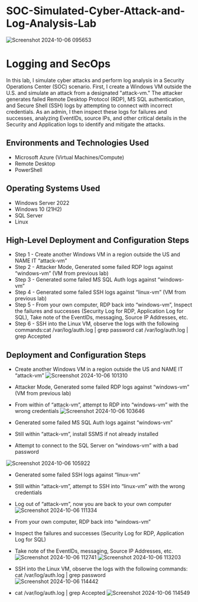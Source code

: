 # SOC-Simulated-Cyber-Attack-and-Log-Analysis-Lab
<p align="center">

![Screenshot 2024-10-06 095653](https://github.com/user-attachments/assets/022e791b-f0d6-4463-b5e2-d03d643fcace)


</p>

<h1>Logging and SecOps</h1>
In this lab, I simulate cyber attacks and perform log analysis in a Security Operations Center (SOC) scenario. First, I create a Windows VM outside the U.S. and simulate an attack from a designated "attack-vm." The attacker generates failed Remote Desktop Protocol (RDP), MS SQL authentication, and Secure Shell (SSH) logs by attempting to connect with incorrect credentials. As an admin, I then inspect these logs for failures and successes, analyzing EventIDs, source IPs, and other critical details in the Security and Application logs to identify and mitigate the attacks.<br />


<h2>Environments and Technologies Used</h2>

- Microsoft Azure (Virtual Machines/Compute)
- Remote Desktop
- PowerShell

<h2>Operating Systems Used </h2>

- Windows Server 2022
- Windows 10 (21H2)
- SQL Server
- Linux

<h2>High-Level Deployment and Configuration Steps</h2>

- Step 1 - Create another Windows VM in a region outside the US and NAME IT “attack-vm”
- Step 2 - Attacker Mode, Generated some failed RDP logs against “windows-vm” (VM from previous lab)
- Step 3 - Generated some failed MS SQL Auth logs against “windows-vm”
- Step 4 - Generated some failed SSH logs against “linux-vm” (VM from previous lab)
- Step 5 - From your own computer, RDP back into “windows-vm”, Inspect the failures and successes (Security Log for RDP, Application Log for SQL), Take note of the EventIDs, messaging, Source IP Addresses, etc.
- Step 6 - SSH into the Linux VM, observe the logs with the following commands:cat /var/log/auth.log | grep password cat /var/log/auth.log | grep Accepted




<h2>Deployment and Configuration Steps</h2>

- Create another Windows VM in a region outside the US and NAME IT “attack-vm”
![Screenshot 2024-10-06 101310](https://github.com/user-attachments/assets/0190c23e-b846-4ee3-aa4b-6446f4dc519d)

- Attacker Mode,  Generated some failed RDP logs against “windows-vm” (VM from previous lab)
- From within of “attack-vm”, attempt to RDP into “windows-vm” with the wrong credentials
![Screenshot 2024-10-06 103646](https://github.com/user-attachments/assets/b331d5bc-36ee-4222-9db1-f3c2ceb4db86)

- Generated some failed MS SQL Auth logs against “windows-vm”
- Still within “attack-vm”, install SSMS if not already installed
- Attempt to connect to the SQL Server on “windows-vm” with a bad password

![Screenshot 2024-10-06 105922](https://github.com/user-attachments/assets/790f7be7-dd7d-4078-a638-4f4e13d2f3c8)

- Generated some failed SSH logs against “linux-vm”
- Still within “attack-vm”, attempt to SSH into “linux-vm” with the wrong credentials
- Log out of “attack-vm”, now you are back to your own computer
![Screenshot 2024-10-06 111334](https://github.com/user-attachments/assets/770fbdf6-10a6-404b-a031-15edb52794f6)

- From your own computer, RDP back into “windows-vm”
- Inspect the failures and successes (Security Log for RDP, Application Log for SQL)
- Take note of the EventIDs, messaging, Source IP Addresses, etc.
![Screenshot 2024-10-06 112741](https://github.com/user-attachments/assets/a1ef47b0-1344-48f2-abc7-c7e84aad6bfa)
![Screenshot 2024-10-06 113203](https://github.com/user-attachments/assets/175b0eed-df06-4e7e-a0d9-f1c3bc01192a)

- SSH into the Linux VM, observe the logs with the following commands: cat /var/log/auth.log | grep password           
![Screenshot 2024-10-06 114442](https://github.com/user-attachments/assets/b7c143b3-2535-4de5-837d-7b36c40fadba)
-  cat /var/log/auth.log | grep Accepted
![Screenshot 2024-10-06 114549](https://github.com/user-attachments/assets/c2395f4e-1ee1-477d-ae50-3b53d3163a1b)














